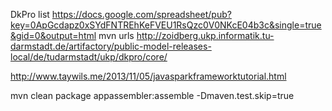 


DkPro list
https://docs.google.com/spreadsheet/pub?key=0ApGcdapz0xSYdFNTREhKeFVEU1RsQzc0V0NKcE04b3c&single=true&gid=0&output=html
mvn urls
http://zoidberg.ukp.informatik.tu-darmstadt.de/artifactory/public-model-releases-local/de/tudarmstadt/ukp/dkpro/core/


http://www.taywils.me/2013/11/05/javasparkframeworktutorial.html

mvn clean package appassembler:assemble -Dmaven.test.skip=true